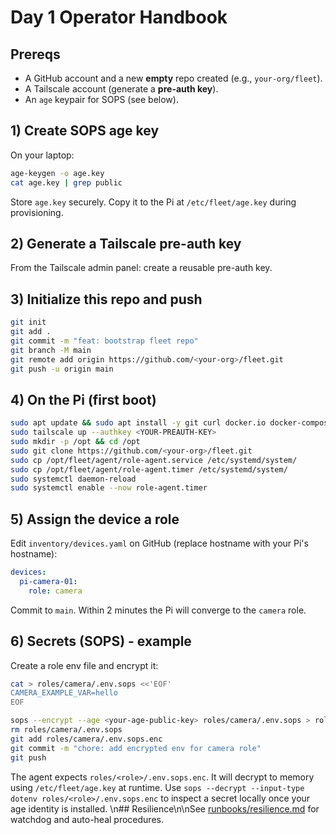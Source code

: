# Day 1 Operator Handbook

## Prereqs

- A GitHub account and a new **empty** repo created (e.g., `your-org/fleet`).
- A Tailscale account (generate a **pre-auth key**).
- An `age` keypair for SOPS (see below).

## 1) Create SOPS age key

On your laptop:

```bash
age-keygen -o age.key
cat age.key | grep public
```

Store `age.key` securely. Copy it to the Pi at `/etc/fleet/age.key` during provisioning.

## 2) Generate a Tailscale pre-auth key

From the Tailscale admin panel: create a reusable pre-auth key.

## 3) Initialize this repo and push

```bash
git init
git add .
git commit -m "feat: bootstrap fleet repo"
git branch -M main
git remote add origin https://github.com/<your-org>/fleet.git
git push -u origin main
```

## 4) On the Pi (first boot)

```bash
sudo apt update && sudo apt install -y git curl docker.io docker-compose-plugin tailscale sops
sudo tailscale up --authkey <YOUR-PREAUTH-KEY>
sudo mkdir -p /opt && cd /opt
sudo git clone https://github.com/<your-org>/fleet.git
sudo cp /opt/fleet/agent/role-agent.service /etc/systemd/system/
sudo cp /opt/fleet/agent/role-agent.timer /etc/systemd/system/
sudo systemctl daemon-reload
sudo systemctl enable --now role-agent.timer
```

## 5) Assign the device a role

Edit `inventory/devices.yaml` on GitHub (replace hostname with your Pi's hostname):

```yaml
devices:
  pi-camera-01:
    role: camera
```

Commit to `main`. Within 2 minutes the Pi will converge to the `camera` role.

## 6) Secrets (SOPS) - example

Create a role env file and encrypt it:

```bash
cat > roles/camera/.env.sops <<'EOF'
CAMERA_EXAMPLE_VAR=hello
EOF

sops --encrypt --age <your-age-public-key> roles/camera/.env.sops > roles/camera/.env.sops.enc
rm roles/camera/.env.sops
git add roles/camera/.env.sops.enc
git commit -m "chore: add encrypted env for camera role"
git push
```

The agent expects `roles/<role>/.env.sops.enc`. It will decrypt to memory using `/etc/fleet/age.key` at runtime.
Use `sops --decrypt --input-type dotenv roles/<role>/.env.sops.enc` to inspect a secret locally once your age identity is installed.
\n## Resilience\n\nSee [runbooks/resilience.md](runbooks/resilience.md) for watchdog and auto-heal procedures.
